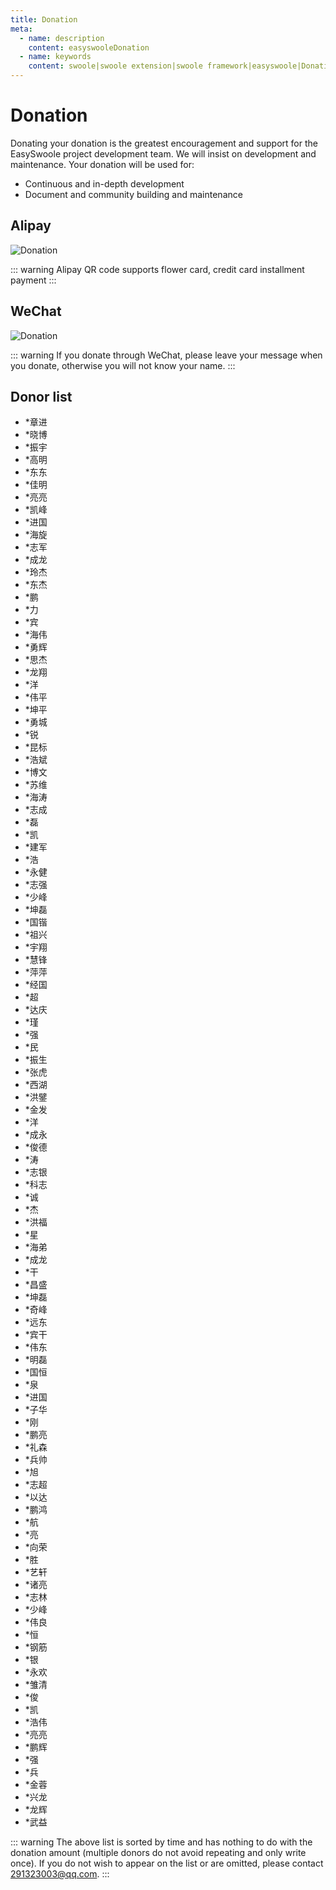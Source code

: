 ```yaml
---
title: Donation
meta:
  - name: description
    content: easyswooleDonation
  - name: keywords
    content: swoole|swoole extension|swoole framework|easyswoole|Donation|easyswoole
---
```


# Donation
Donating your donation is the greatest encouragement and support for the EasySwoole project development team. We will insist on development and maintenance. Your donation will be used for:

  - Continuous and in-depth development
  - Document and community building and maintenance
## Alipay
![Donation](/Images/aliPayDonate.png)
 
::: warning 
 Alipay QR code supports flower card, credit card installment payment
:::

## WeChat
![Donation](/Images/wxDonate.png)


::: warning 
 If you donate through WeChat, please leave your message when you donate, otherwise you will not know your name.
:::

## Donor list
- *章进
- *晓博
- *振宇
- *高明
- *东东
- *佳明
- *亮亮
- *凯峰
- *进国
- *海旋
- *志军
- *成龙
- *玲杰
- *东杰
- *鹏
- *力
- *宾
- *海伟
- *勇辉
- *思杰
- *龙翔
- *洋
- *伟平
- *坤平
- *勇城
- *锐
- *昆标
- *浩斌
- *博文
- *苏维
- *海涛
- *志成
- *磊
- *凯
- *建军
- *浩
- *永健
- *志强
- *少峰
- *坤磊
- *国锴
- *祖兴
- *宇翔
- *慧锋
- *萍萍
- *经国
- *超
- *达庆
- *瑾
- *强
- *民
- *振生
- *张虎
- *西湖
- *洪鐾
- *金发
- *洋
- *成永
- *俊德
- *涛
- *志银
- *科志
- *诚
- *杰
- *洪福
- *星
- *海弟
- *成龙
- *干
- *昌盛
- *坤磊
- *奇峰
- *远东
- *宾干
- *伟东
- *明磊
- *国恒
- *泉
- *进国
- *子华
- *刚
- *鹏亮
- *礼森
- *兵帅
- *旭
- *志超
- *以达
- *鹏鸿
- *航
- *亮
- *向荣
- *胜
- *艺轩
- *诸亮
- *志林
- *少峰
- *伟良
- *恒
- *钢筋
- *银
- *永欢
- *雏清
- *俊
- *凯
- *浩伟
- *亮亮
- *鹏辉
- *强
- *兵
- *金蓉
- *兴龙
- *龙辉
- *武益




::: warning 
 The above list is sorted by time and has nothing to do with the donation amount (multiple donors do not avoid repeating and only write once). If you do not wish to appear on the list or are omitted, please contact 291323003@qq.com.
:::
